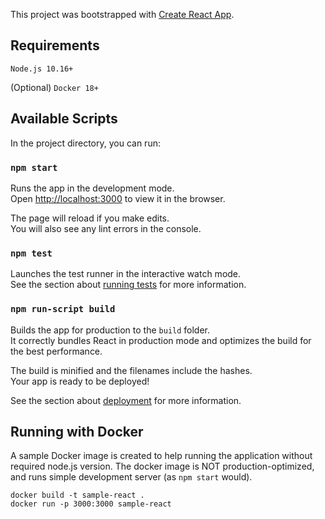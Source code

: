 This project was bootstrapped with [Create React App](https://github.com/facebook/create-react-app).

## Requirements

`Node.js 10.16+`

(Optional) `Docker 18+`

## Available Scripts

In the project directory, you can run:

### `npm start`

Runs the app in the development mode.<br />
Open [http://localhost:3000](http://localhost:3000) to view it in the browser.

The page will reload if you make edits.<br />
You will also see any lint errors in the console.

### `npm test`

Launches the test runner in the interactive watch mode.<br />
See the section about [running tests](https://facebook.github.io/create-react-app/docs/running-tests) for more information.

### `npm run-script build`

Builds the app for production to the `build` folder.<br />
It correctly bundles React in production mode and optimizes the build for the best performance.

The build is minified and the filenames include the hashes.<br />
Your app is ready to be deployed!

See the section about [deployment](https://facebook.github.io/create-react-app/docs/deployment) for more information.

## Running with Docker

A sample Docker image is created to help running the application without required node.js version. The docker image is NOT production-optimized, and runs simple development server (as `npm start` would).

```
docker build -t sample-react .
docker run -p 3000:3000 sample-react
```

